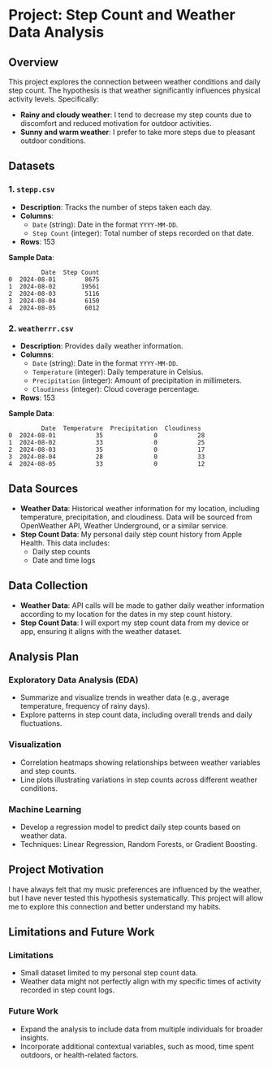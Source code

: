 
# Project: Step Count and Weather Data Analysis

## Overview
This project explores the connection between weather conditions and daily step count. The hypothesis is that weather significantly influences physical activity levels. Specifically:

- **Rainy and cloudy weather**: I tend to decrease my step counts due to discomfort and reduced motivation for outdoor activities.
- **Sunny and warm weather**: I prefer to take more steps due to pleasant outdoor conditions.

## Datasets

### 1. `stepp.csv`
- **Description**: Tracks the number of steps taken each day.
- **Columns**:
  - `Date` (string): Date in the format `YYYY-MM-DD`.
  - `Step Count` (integer): Total number of steps recorded on that date.
- **Rows**: 153

**Sample Data**:
```
         Date  Step Count
0  2024-08-01        8675
1  2024-08-02       19561
2  2024-08-03        5116
3  2024-08-04        6150
4  2024-08-05        6012
```

### 2. `weatherrr.csv`
- **Description**: Provides daily weather information.
- **Columns**:
  - `Date` (string): Date in the format `YYYY-MM-DD`.
  - `Temperature` (integer): Daily temperature in Celsius.
  - `Precipitation` (integer): Amount of precipitation in millimeters.
  - `Cloudiness` (integer): Cloud coverage percentage.
- **Rows**: 153

**Sample Data**:
```
         Date  Temperature  Precipitation  Cloudiness
0  2024-08-01           35              0           28
1  2024-08-02           33              0           25
2  2024-08-03           35              0           17
3  2024-08-04           28              0           33
4  2024-08-05           33              0           12
```

## Data Sources
- **Weather Data**: Historical weather information for my location, including temperature, precipitation, and cloudiness. Data will be sourced from OpenWeather API, Weather Underground, or a similar service.
- **Step Count Data**: My personal daily step count history from Apple Health. This data includes:
  - Daily step counts
  - Date and time logs

## Data Collection
- **Weather Data**: API calls will be made to gather daily weather information according to my location for the dates in my step count history.
- **Step Count Data**: I will export my step count data from my device or app, ensuring it aligns with the weather dataset.

## Analysis Plan

### Exploratory Data Analysis (EDA)
- Summarize and visualize trends in weather data (e.g., average temperature, frequency of rainy days).
- Explore patterns in step count data, including overall trends and daily fluctuations.

### Visualization
- Correlation heatmaps showing relationships between weather variables and step counts.
- Line plots illustrating variations in step counts across different weather conditions.

### Machine Learning
- Develop a regression model to predict daily step counts based on weather data.
- Techniques: Linear Regression, Random Forests, or Gradient Boosting.

## Project Motivation
I have always felt that my music preferences are influenced by the weather, but I have never tested this hypothesis systematically. This project will allow me to explore this connection and better understand my habits.

## Limitations and Future Work

### Limitations
- Small dataset limited to my personal step count data.
- Weather data might not perfectly align with my specific times of activity recorded in step count logs.

### Future Work
- Expand the analysis to include data from multiple individuals for broader insights.
- Incorporate additional contextual variables, such as mood, time spent outdoors, or health-related factors.
